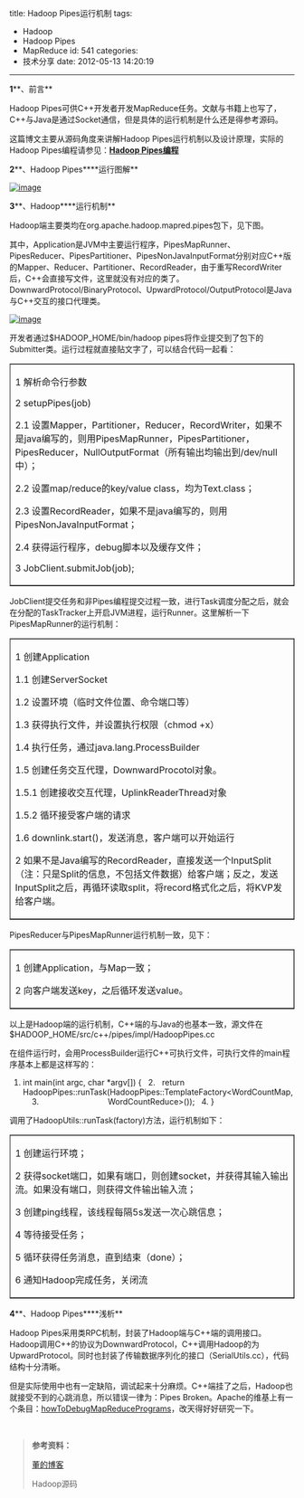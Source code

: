 title: Hadoop Pipes运行机制
tags:
  - Hadoop
  - Hadoop Pipes
  - MapReduce
id: 541
categories:
  - 技术分享
date: 2012-05-13 14:20:19
---

**1****、前言**

Hadoop Pipes可供C++开发者开发MapReduce任务。文献与书籍上也写了，C++与Java是通过Socket通信，但是具体的运行机制是什么还是得参考源码。

这篇博文主要从源码角度来讲解Hadoop Pipes运行机制以及设计原理，实际的Hadoop Pipes编程请参见：**[Hadoop Pipes编程](http://www.hongweiyi.com/2012/05/hadoop-pipes/)**

<!--more-->

**2****、Hadoop Pipes****运行图解**

[![image](http://www.hongweiyi.com/wp-content/uploads/2012/05/image_thumb.png "image")](http://www.hongweiyi.com/wp-content/uploads/2012/05/image.png) 

**3****、Hadoop****运行机制**

Hadoop端主要类均在org.apache.hadoop.mapred.pipes包下，见下图。

其中，Application是JVM中主要运行程序，PipesMapRunner、PipesReducer、PipesPartitioner、PipesNonJavaInputFormat分别对应C++版的Mapper、Reducer、Partitioner、RecordReader，由于重写RecordWriter后，C++会直接写文件，这里就没有对应的类了。DownwardProtocol/BinaryProtocol、UpwardProtocol/OutputProtocol是Java与C++交互的接口代理类。

[![image](http://www.hongweiyi.com/wp-content/uploads/2012/05/image_thumb1.png "image")](http://www.hongweiyi.com/wp-content/uploads/2012/05/image1.png)

开发者通过$HADOOP_HOME/bin/hadoop pipes将作业提交到了包下的Submitter类。运行过程就直接贴文字了，可以结合代码一起看：    <table border="1" cellspacing="0" cellpadding="0"><tbody>       <tr>         <td valign="top" width="568">           <p>1 解析命令行参数

2 setupPipes(job)

2.1 设置Mapper，Partitioner，Reducer，RecordWriter，如果不是java编写的，则用PipesMapRunner，PipesPartitioner，PipesReducer，NullOutputFormat（所有输出均输出到/dev/null中）；

2.2 设置map/reduce的key/value class，均为Text.class；

2.3 设置RecordReader，如果不是java编写的，则用PipesNonJavaInputFormat；

2.4 获得运行程序，debug脚本以及缓存文件；

3 JobClient.submitJob(job);
         </td>       </tr>     </tbody></table> </p>  

JobClient提交任务和非Pipes编程提交过程一致，进行Task调度分配之后，就会在分配的TaskTracker上开启JVM进程，运行Runner。这里解析一下PipesMapRunner的运行机制：    <table border="1" cellspacing="0" cellpadding="0"><tbody>       <tr>         <td valign="top" width="568">           <p>1 创建Application

1.1 创建ServerSocket

1.2 设置环境（临时文件位置、命令端口等）

1.3 获得执行文件，并设置执行权限（chmod +x）

1.4 执行任务，通过java.lang.ProcessBuilder

1.5 创建任务交互代理，DownwardProcotol对象。

1.5.1 创建接收交互代理，UplinkReaderThread对象

1.5.2 循环接受客户端的请求

1.6 downlink.start()，发送消息，客户端可以开始运行

2 如果不是Java编写的RecordReader，直接发送一个InputSplit（注：只是Split的信息，不包括文件数据）给客户端；反之，发送InputSplit之后，再循环读取split，将record格式化之后，将KVP发给客户端。
         </td>       </tr>     </tbody></table> </p>  

PipesReducer与PipesMapRunner运行机制一致，见下：    <table border="1" cellspacing="0" cellpadding="0"><tbody>       <tr>         <td valign="top" width="568">           <p>1 创建Application，与Map一致；

2 向客户端发送key，之后循环发送value。
         </td>       </tr>     </tbody></table> </p>  

以上是Hadoop端的运行机制，C++端的与Java的也基本一致，源文件在$HADOOP_HOME/src/c++/pipes/impl/HadoopPipes.cc

在组件运行时，会用ProcessBuilder运行C++可执行文件，可执行文件的main程序基本上都是这样写的： 
  <div class="dp-highlighter">   <div class="bar"></div>    

1.  <span><span class="datatypes">int</span><span> main(</span><span class="datatypes">int</span><span> argc, </span><span class="datatypes">char</span><span> *argv[]) {&#160;&#160; </span></span>2.  <span>&#160; </span><span class="keyword">return</span><span> HadoopPipes::runTask(HadoopPipes::TemplateFactory&lt;WordCountMap,&#160;&#160;&#160; </span></span>3.  <span>&#160;&#160;&#160;&#160;&#160;&#160;&#160;&#160;&#160;&#160;&#160;&#160;&#160;&#160;&#160;&#160;&#160;&#160;&#160;&#160;&#160;&#160;&#160;&#160;&#160;&#160;&#160;&#160;&#160; WordCountReduce&gt;());&#160;&#160; </span>4.  <span>}&#160;&#160; </span> </div>    

调用了HadoopUtils::runTask(factory)方法，运行机制如下：    <table border="1" cellspacing="0" cellpadding="0"><tbody>       <tr>         <td valign="top" width="568">           <p>1 创建运行环境；

2 获得socket端口，如果有端口，则创建socket，并获得其输入输出流。如果没有端口，则获得文件输出输入流；

3 创建ping线程，该线程每隔5s发送一次心跳信息；

4 等待接受任务；

5 循环获得任务消息，直到结束（done）；

6 通知Hadoop完成任务，关闭流
         </td>       </tr>     </tbody></table> </p>  

**4****、Hadoop Pipes****浅析**

Hadoop Pipes采用类RPC机制，封装了Hadoop端与C++端的调用接口。Hadoop调用C++的协议为DownwardProtocol，C++调用Hadoop的为UpwardProtocol。同时也封装了传输数据序列化的接口（SerialUtils.cc），代码结构十分清晰。

但是实际使用中也有一定缺陷，调试起来十分麻烦。C++端挂了之后，Hadoop也就接受不到的心跳消息，所以错误一律为：Pipes Broken。Apache的维基上有一个条目：[howToDebugMapReducePrograms](http://wiki.apache.org/hadoop/HowToDebugMapReducePrograms)，改天得好好研究一下。

&#160;

  > **参考资料：**
> 
> [董的博客](http://dongxicheng.org/mapreduce/hadoop-pipes-architecture/)
> 
> Hadoop源码